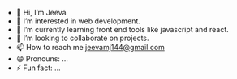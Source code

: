 - 👋 Hi, I’m Jeeva
- 👀 I’m interested in web development.
- 🌱 I’m currently learning front end tools like javascript and react.
- 💞️ I’m looking to collaborate on projects.
- 📫 How to reach me jeevamj144@gmail.com
- 😄 Pronouns: ...
- ⚡ Fun fact: ...

<!---
Aveej-M/Aveej-M is a ✨ special ✨ repository because its `README.md` (this file) appears on your GitHub profile.
You can click the Preview link to take a look at your changes.
--->
